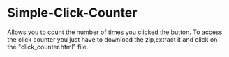 # Simple-Click-Counter
Allows you to count the number of times you clicked the button.
To access the click counter you just have to download the zip,extract it and click on the "click_counter.html" file.
